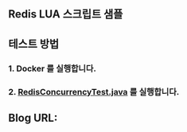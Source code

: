 ## Redis LUA 스크립트 샘플

## 테스트 방법
### 1. Docker 를 실행합니다.
### 2. [RedisConcurrencyTest.java](src/test/java/org/energyfull/blog/redis/redislua/RedisConcurrencyTest.java) 를 실행합니다.

## Blog URL: 